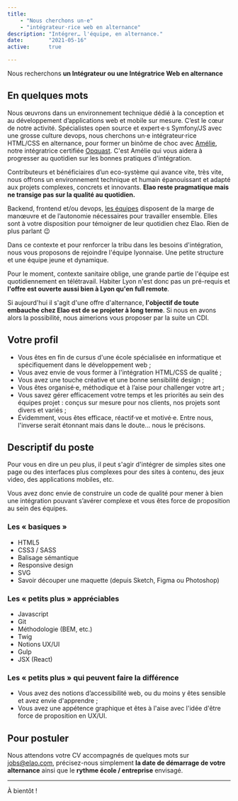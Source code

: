 ```yaml
---
title:
    - "Nous cherchons un·e"
    - "intégrateur·rice web en alternance"
description: "Intégrer… l'équipe, en alternance."
date:        "2021-05-16"
active:      true

---
```


Nous recherchons **un Intégrateur ou une Intégratrice Web en alternance**

<!--more-->

## En quelques mots
Nous œuvrons dans un environnement technique dédié à la conception et au développement d’applications web et mobile sur mesure. C’est le cœur de notre activité.
Spécialistes open source et expert·e·s Symfony/JS avec une grosse culture devops, nous cherchons un·e intégrateur·rice HTML/CSS en alternance, pour former un binôme de choc avec [Amélie](../../member/adefrance.yaml), notre intégratrice certifiée [Opquast](https://www.opquast.com/). C'est Amélie qui vous aidera à progresser au quotidien sur les bonnes pratiques d'intégration.

Contributeurs et bénéficiaires d’un eco-système qui avance vite, très vite, nous offrons un environnement technique et humain épanouissant et adapté aux projets complexes, concrets et innovants. **Elao reste pragmatique mais ne transige pas sur la qualité au quotidien.**

Backend, frontend et/ou devops, [les équipes](https://www.elao.com/la-tribu) disposent de la marge de manœuvre et de l’autonomie nécessaires pour travailler ensemble. Elles sont à votre disposition pour témoigner de leur quotidien chez Elao. Rien de plus parlant 😉

Dans ce contexte et pour renforcer la tribu dans les besoins d'intégration, nous vous proposons de rejoindre l'équipe lyonnaise. Une petite structure et une équipe jeune et dynamique.

Pour le moment, contexte sanitaire oblige, une grande partie de l'équipe est quotidiennement en télétravail. Habiter Lyon n'est donc pas un pré-requis et **l'offre est ouverte aussi bien à Lyon qu'en full remote**. 

Si aujourd'hui il s'agit d'une offre d'alternance, **l'objectif de toute embauche chez Elao est de se projeter à long terme**. Si nous en avons alors la possibilité, nous aimerions vous proposer par la suite un CDI.

## Votre profil

* Vous êtes en fin de cursus d'une école spécialisée en informatique et spécifiquement dans le développement web ;
* Vous avez envie de vous former à l'intégration HTML/CSS de qualité ;
* Vous avez une touche créative et une bonne sensibilité design ;
* Vous êtes organisé·e, méthodique et à l’aise pour challenger votre art ; 
* Vous savez gérer efficacement votre temps et les priorités au sein des équipes projet : conçus sur mesure pour nos clients, nos projets sont divers et variés ;
* Évidemment, vous êtes efficace, réactif·ve et motivé·e. Entre nous, l'inverse serait étonnant mais dans le doute... nous le précisons.


## Descriptif du poste

Pour vous en dire un peu plus, il peut s'agir d'intégrer de simples sites one page ou des interfaces plus complexes pour des sites à contenu, des jeux video, des applications mobiles, etc.

Vous avez donc envie de construire un code de qualité pour mener à bien une intégration pouvant s’avérer complexe et vous êtes force de proposition au sein des équipes.

### Les « basiques »
* HTML5
* CSS3 / SASS
* Balisage sémantique
* Responsive design
* SVG
* Savoir découper une maquette (depuis Sketch, Figma ou Photoshop)

### Les « petits plus » appréciables
* Javascript
* Git
* Méthodologie (BEM, etc.)
* Twig
* Notions UX/UI
* Gulp
* JSX (React)

### Les « petits plus » qui peuvent faire la différence
* Vous avez des notions d’accessibilité web, ou du moins y êtes sensible et avez envie d'apprendre ;
* Vous avez une appétence graphique et êtes à l'aise avec l'idée d'être force de proposition en UX/UI.

## Pour postuler

Nous attendons votre CV accompagnés de quelques mots sur jobs@elao.com, précisez-nous simplement **la date de démarrage de votre alternance** ainsi que le **rythme école / entreprise** envisagé. 

--------------------------------------------------------

À bientôt !
